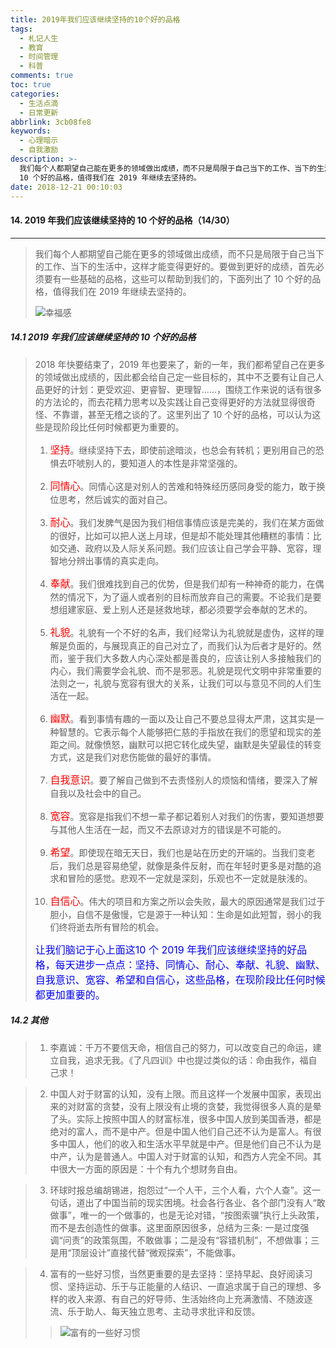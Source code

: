```yaml
---
title: 2019年我们应该继续坚持的10个好的品格
tags:
  - 札记人生
  - 教育
  - 时间管理
  - 科普
comments: true
toc: true
categories:
  - 生活点滴
  - 日常更新
abbrlink: 3cb08fe8
keywords:
  - 心理暗示
  - 自我激励
description: >-
  我们每个人都期望自己能在更多的领域做出成绩，而不只是局限于自己当下的工作、当下的生活中，这样才能变得更好的。要做到更好的成绩，首先必须要有一些基础的品格，这些可以帮助到我们的，下面列出了
  10 个好的品格，值得我们在 2019 年继续去坚持的。
date: 2018-12-21 00:10:03
---
```

<script type="text/javascript" src="/js/src/bai.js"></script>

#### 14. 2019 年我们应该继续坚持的 10 个好的品格（14/30）
---
> 我们每个人都期望自己能在更多的领域做出成绩，而不只是局限于自己当下的工作、当下的生活中，这样才能变得更好的。要做到更好的成绩，首先必须要有一些基础的品格，这些可以帮助到我们的，下面列出了 10 个好的品格，值得我们在 2019 年继续去坚持的。
>
> ![幸福感](/images/164/006tNbRwgy1fydywwuvp4j30nc0dcwev.jpg)

##### 14.1 2019 年我们应该继续坚持的 10 个好的品格
> 2018 年快要结束了，2019 年也要来了，新的一年，我们都希望自己在更多的领域做出成绩的，因此都会给自己定一些目标的，其中不乏要有让自己人品更好的计划：更受欢迎、更睿智、更理智……，围绕工作来说的话有很多的方法论的，而去花精力思考以及实践让自己变得更好的方法就显得很奇怪、不靠谱，甚至无稽之谈的了。这里列出了 10 个好的品格，可以认为这些是现阶段比任何时候都更为重要的。
>
> 1. <font color="red" size = 3>坚持</font>。继续坚持下去，即使前途暗淡，也总会有转机；更别用自己的恐惧去吓唬别人的，要知道人的本性是非常坚强的。
>
> 2. <font color="red" size = 3>同情心</font>。同情心这是对别人的苦难和特殊经历感同身受的能力，敢于换位思考，然后诚实的面对自己。
>
> 3. <font color="red" size = 3>耐心</font>。我们发脾气是因为我们相信事情应该是完美的，我们在某方面做的很好，比如可以把人送上月球，但是却不能处理其他糟糕的事情：比如交通、政府以及人际关系问题。我们应该让自己学会平静、宽容，理智地分辨出事情的真实走向。
>
> 4. <font color="red" size = 3>奉献</font>。我们很难找到自己的优势，但是我们却有一种神奇的能力，在偶然的情况下，为了逼人或者别的目标而放弃自己的需要。不论我们是要想组建家庭、爱上别人还是拯救地球，都必须要学会奉献的艺术的。
>
> 5. <font color="red" size = 3>礼貌</font>。礼貌有一个不好的名声，我们经常认为礼貌就是虚伪，这样的理解是负面的，与展现真正的自己对立了，而我们认为后者才是好的。然而，鉴于我们大多数人内心深处都是善良的，应该让别人多接触我们的内心，我们需要学会礼貌、而不是邪恶。礼貌是现代文明中非常重要的法则之一，礼貌与宽容有很大的关系，让我们可以与意见不同的人们生活在一起。
>
> 6. <font color="red" size = 3>幽默</font>。看到事情有趣的一面以及让自己不要总显得太严肃，这其实是一种智慧的。它表示每个人能够把仁慈的手指放在我们的愿望和现实的差距之间。就像愤怒，幽默可以把它转化成失望，幽默是失望最佳的转变方式，这是我们对悲伤能做的最好的事情。
>
> 7. <font color="red" size = 3>自我意识</font>。要了解自己做到不去责怪别人的烦恼和情绪，要深入了解自我以及社会中的自己。
>
> 8. <font color="red" size = 3>宽容</font>。宽容是指我们不想一辈子都记着别人对我们的伤害，要知道想要与其他人生活在一起，而又不去原谅对方的错误是不可能的。
>
> 9. <font color="red" size = 3>希望</font>。即使现在暗无天日，我们也是站在历史的开端的。当我们变老后，我们总是容易绝望，就像是条件反射，而在年轻时更多是对酷的追求和冒险的感觉。悲观不一定就是深刻，乐观也不一定就是肤浅的。
>
> 10. <font color="red" size = 3>自信心</font>。伟大的项目和方案之所以会失败，最大的原因通常是我们过于胆小，自信不是傲慢，它是源于一种认知：生命是如此短暂，弱小的我们终将逝去所有冒险的机会。
>
>  <font color="blue" size = 3>让我们脑记于心上面这10 个 2019 年我们应该继续坚持的好品格，每天进步一点点：坚持、同情心、耐心、奉献、礼貌、幽默、自我意识、宽容、希望和自信心，这些品格，在现阶段比任何时候都更加重要的。</font>

##### 14.2 其他
> 1. 李嘉诚：千万不要信天命，相信自己的努力，可以改变自己的命运，建立自我，追求无我。《了凡四训》中也提过类似的话：命由我作，福自己求！

> 2. 中国人对于财富的认知，没有上限。而且这样一个发展中国家，表现出来的对财富的贪婪，没有上限没有止境的贪婪，我觉得很多人真的是晕了头。实际上按照中国人的财富标准，很多中国人放到美国香港，都是绝对的富人，而不是中产。但是中国人他们自己还不认为是富人。有很多中国人，他们的收入和生活水平早就是中产。但是他们自己不认为是中产，认为是普通人。中国人对于财富的认知，和西方人完全不同。其中很大一方面的原因是：十个有九个想财务自由。

> 3. 环球时报总编胡锡进，抱怨过“一个人干，三个人看，六个人查”。这一句话，道出了中国当前的现实困境。社会各行各业、各个部门没有人“敢做事”，唯一的一个做事的，也是无论对错，“按图索骥”执行上头政策，而不是去创造性的做事。这里面原因很多，总结为三条: 一是过度强调“问责”的政策氛围，不敢做事；二是没有“容错机制”，不想做事；三是用“顶层设计”直接代替“微观探索”，不能做事。

> 4. 富有的一些好习惯，当然更重要的是去坚持：坚持早起、良好阅读习惯、坚持运动、乐于与正能量的人结识、一直追求属于自己的理想、多样的收入来源、有自己的好导师、生活始终向上充满激情、不随波逐流、乐于助人、每天独立思考、主动寻求批评和反馈。
>>
>> ![富有的一些好习惯](/images/164/006tNbRwgy1fye075u8xhj30ro0ziabx.jpg)
